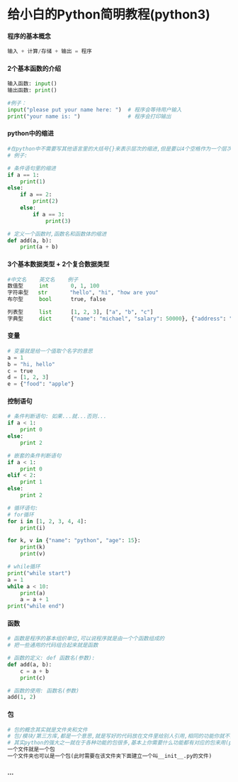 # 给小白的Python简明教程(python3)

#### 程序的基本概念
```python
输入 + 计算/存储 + 输出 = 程序
```

#### 2个基本函数的介绍
```python
输入函数: input()
输出函数: print()

#例子：
input("please put your name here: ")  # 程序会等待用户输入
print("your name is: ")               # 程序会打印输出
```

#### python中的缩进
```python
#在python中不需要写其他语言里的大括号{}来表示层次的缩进,但是要以4个空格作为一个层次的缩进.
# 例子:

# 条件语句里的缩进
if a == 1:
    print(1)
else:    
    if a == 2:
        print(2)
    else:
        if a == 3:
            print(3)

# 定义一个函数时,函数名和函数体的缩进
def add(a, b):
    print(a + b)
```


#### 3个基本数据类型 + 2个复合数据类型
```python
#中文名    英文名    例子
数值型     int       0, 1, 100
字符串型   str       "hello", "hi", "how are you"
布尔型     bool      true, false

列表型     list      [1, 2, 3], ["a", "b", "c"]
字典型     dict      {"name": "michael", "salary": 50000}, {"address": "SH", "weather": "snowing"}
```

#### 变量
```python
# 变量就是给一个值取个名字的意思
a = 1
b = "hi, hello"
c = true
d = [1, 2, 3]
e = {"food": "apple"}
```


#### 控制语句
```python
# 条件判断语句: 如果...就...否则...
if a < 1:
    print 0
else:
    print 2

# 嵌套的条件判断语句
if a < 1:
    print 0
elif < 2:
    print 1
else:
    print 2

# 循环语句:
# for循环
for i in [1, 2, 3, 4, 4]:
    print(i)

for k, v in {"name": "python", "age": 15}:
    print(k)
    print(v)

# while循环
print("while start")
a = 1
while a < 10:
    print(a)
    a = a + 1
print("while end")
```

#### 函数
```python
# 函数是程序的基本组织单位,可以说程序就是由一个个函数组成的
# 把一些通用的代码组合起来就是函数

# 函数的定义: def 函数名(参数):
def add(a, b):
    c = a + b
    print(c)

# 函数的使用: 函数名(参数)
add(1, 2)
```


#### 包
```python
# 包的概念其实就是文件夹和文件
# 包/模块/第三方库,都是一个意思,就是写好的代码放在文件里给别人引用,相同的功能你就不需要重复写了.
# 其实python的强大之一就在于各种功能的包很多,基本上你需要什么功能都有对应的包来用(pip install 包名)
一个文件就是一个包
一个文件夹也可以是一个包(此时需要在该文件夹下面建立一个叫__init__.py的文件)
```

#### ...
























